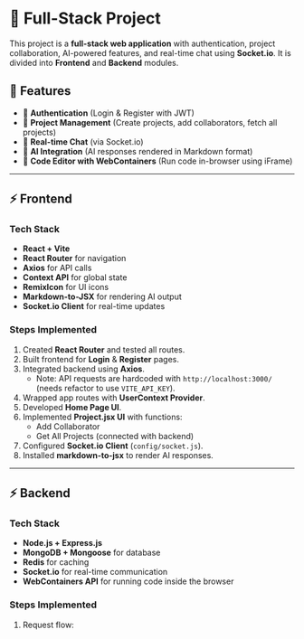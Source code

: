 

# 🚀 Full-Stack Project  

This project is a **full-stack web application** with authentication, project collaboration, AI-powered features, and real-time chat using **Socket.io**. It is divided into **Frontend** and **Backend** modules.  



## 📌 Features  

- 🔐 **Authentication** (Login & Register with JWT)  
- 📂 **Project Management** (Create projects, add collaborators, fetch all projects)  
- 💬 **Real-time Chat** (via Socket.io)  
- 🤖 **AI Integration** (AI responses rendered in Markdown format)  
- 📝 **Code Editor with WebContainers** (Run code in-browser using iFrame)  

---

## ⚡ Frontend  

### Tech Stack  
- **React + Vite**  
- **React Router** for navigation  
- **Axios** for API calls  
- **Context API** for global state  
- **RemixIcon** for UI icons  
- **Markdown-to-JSX** for rendering AI output  
- **Socket.io Client** for real-time updates  

### Steps Implemented  

1. Created **React Router** and tested all routes.  
2. Built frontend for **Login** & **Register** pages.  
3. Integrated backend using **Axios**.  
   - Note: API requests are hardcoded with `http://localhost:3000/` (needs refactor to use `VITE_API_KEY`).  
4. Wrapped app routes with **UserContext Provider**.  
5. Developed **Home Page UI**.  
6. Implemented **Project.jsx UI** with functions:  
   - Add Collaborator  
   - Get All Projects (connected with backend)  
7. Configured **Socket.io Client** (`config/socket.js`).  
8. Installed **markdown-to-jsx** to render AI responses.  

---

## ⚡ Backend  

### Tech Stack  
- **Node.js + Express.js**  
- **MongoDB + Mongoose** for database  
- **Redis** for caching  
- **Socket.io** for real-time communication  
- **WebContainers API** for running code inside the browser  

### Steps Implemented  

1. Request flow:  


